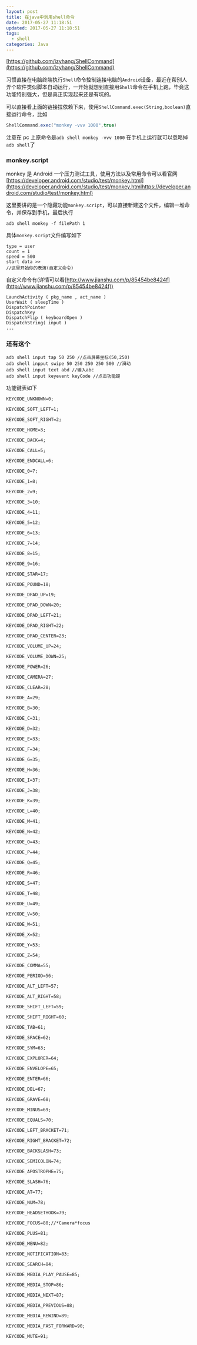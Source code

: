 ```yaml
---
layout: post
title: 在java中调用shell命令
date: 2017-05-27 11:18:51
updated: 2017-05-27 11:18:51
tags:
  - shell
categories: Java
---
```


[https://github.com/izyhang/ShellCommand](https://github.com/izyhang/ShellCommand)

<!-- More -->

习惯直接在电脑终端执行`Shell`命令控制连接电脑的`Android`设备，最近在帮别人弄个软件类似脚本自动运行，一开始就想到直接用`Shell`命令在手机上跑，毕竟这功能特别强大，但是真正实现起来还是有坑的。

可以直接看上面的链接拉依赖下来，使用`ShellCommand.exec(String,boolean)`直接运行命令，比如

```java
ShellCommand.exec("monkey -vvv 1000",true)
```

注意在 pc 上原命令是`adb shell monkey -vvv 1000`
在手机上运行就可以忽略掉`adb shell`了

### monkey.script

monkey 是 Android 一个压力测试工具，使用方法以及常用命令可以看官网[https://developer.android.com/studio/test/monkey.html](https://developer.android.com/studio/test/monkey.htmlhttps://developer.android.com/studio/test/monkey.html)

这里要讲的是一个隐藏功能`monkey.script`，可以直接新建这个文件，编辑一堆命令，并保存到手机，最后执行

```
adb shell monkey -f filePath 1
```

具体`monkey.script`文件编写如下

```
type = user
count = 1
speed = 500
start data >>
//这里开始你的表演(自定义命令)
```

自定义命令有(详情可以看[http://www.jianshu.com/p/85454be8424f](http://www.jianshu.com/p/85454be8424f))

```
LaunchActivity ( pkg_name , act_name )
UserWait ( sleepTime )
DispatchPointer
DispatchKey
DispatchFlip ( keyboardOpen )
DispatchString( input )
...
```

### 还有这个

```
adb shell input tap 50 250 //点击屏幕坐标(50,250)
adb shell inpput swipe 50 250 250 250 500 //滑动
adb shell input text abd //输入abc
adb shell input keyevent keyCode //点击功能键
```

功能键表如下

```
KEYCODE_UNKNOWN=0;

KEYCODE_SOFT_LEFT=1;

KEYCODE_SOFT_RIGHT=2;

KEYCODE_HOME=3;

KEYCODE_BACK=4;

KEYCODE_CALL=5;

KEYCODE_ENDCALL=6;

KEYCODE_0=7;

KEYCODE_1=8;

KEYCODE_2=9;

KEYCODE_3=10;

KEYCODE_4=11;

KEYCODE_5=12;

KEYCODE_6=13;

KEYCODE_7=14;

KEYCODE_8=15;

KEYCODE_9=16;

KEYCODE_STAR=17;

KEYCODE_POUND=18;

KEYCODE_DPAD_UP=19;

KEYCODE_DPAD_DOWN=20;

KEYCODE_DPAD_LEFT=21;

KEYCODE_DPAD_RIGHT=22;

KEYCODE_DPAD_CENTER=23;

KEYCODE_VOLUME_UP=24;

KEYCODE_VOLUME_DOWN=25;

KEYCODE_POWER=26;

KEYCODE_CAMERA=27;

KEYCODE_CLEAR=28;

KEYCODE_A=29;

KEYCODE_B=30;

KEYCODE_C=31;

KEYCODE_D=32;

KEYCODE_E=33;

KEYCODE_F=34;

KEYCODE_G=35;

KEYCODE_H=36;

KEYCODE_I=37;

KEYCODE_J=38;

KEYCODE_K=39;

KEYCODE_L=40;

KEYCODE_M=41;

KEYCODE_N=42;

KEYCODE_O=43;

KEYCODE_P=44;

KEYCODE_Q=45;

KEYCODE_R=46;

KEYCODE_S=47;

KEYCODE_T=48;

KEYCODE_U=49;

KEYCODE_V=50;

KEYCODE_W=51;

KEYCODE_X=52;

KEYCODE_Y=53;

KEYCODE_Z=54;

KEYCODE_COMMA=55;

KEYCODE_PERIOD=56;

KEYCODE_ALT_LEFT=57;

KEYCODE_ALT_RIGHT=58;

KEYCODE_SHIFT_LEFT=59;

KEYCODE_SHIFT_RIGHT=60;

KEYCODE_TAB=61;

KEYCODE_SPACE=62;

KEYCODE_SYM=63;

KEYCODE_EXPLORER=64;

KEYCODE_ENVELOPE=65;

KEYCODE_ENTER=66;

KEYCODE_DEL=67;

KEYCODE_GRAVE=68;

KEYCODE_MINUS=69;

KEYCODE_EQUALS=70;

KEYCODE_LEFT_BRACKET=71;

KEYCODE_RIGHT_BRACKET=72;

KEYCODE_BACKSLASH=73;

KEYCODE_SEMICOLON=74;

KEYCODE_APOSTROPHE=75;

KEYCODE_SLASH=76;

KEYCODE_AT=77;

KEYCODE_NUM=78;

KEYCODE_HEADSETHOOK=79;

KEYCODE_FOCUS=80;//*Camera*focus

KEYCODE_PLUS=81;

KEYCODE_MENU=82;

KEYCODE_NOTIFICATION=83;

KEYCODE_SEARCH=84;

KEYCODE_MEDIA_PLAY_PAUSE=85;

KEYCODE_MEDIA_STOP=86;

KEYCODE_MEDIA_NEXT=87;

KEYCODE_MEDIA_PREVIOUS=88;

KEYCODE_MEDIA_REWIND=89;

KEYCODE_MEDIA_FAST_FORWARD=90;

KEYCODE_MUTE=91;
```
